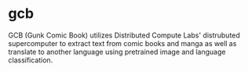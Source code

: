 # gcb
GCB (Gunk Comic Book) utilizes Distributed Compute Labs' distrubuted supercomputer to extract text from comic books and manga as well as translate to another language using pretrained image and language classification. 
